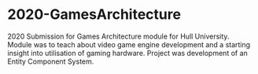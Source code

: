 # 2020-GamesArchitecture
2020 Submission for Games Architecture module for Hull University. Module was to teach about video game engine development and a starting insight into utilisation of gaming hardware. Project was development of an Entity Component System.
